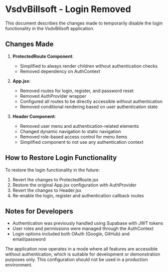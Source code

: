 # VsdvBillsoft - Login Removed

This document describes the changes made to temporarily disable the login functionality in the VsdvBillsoft application.

## Changes Made

1. **ProtectedRoute Component**: 
   - Simplified to always render children without authentication checks
   - Removed dependency on AuthContext

2. **App.jsx**:
   - Removed routes for login, register, and password reset
   - Removed AuthProvider wrapper
   - Configured all routes to be directly accessible without authentication
   - Removed conditional rendering based on user authentication state

3. **Header Component**:
   - Removed user menu and authentication-related elements
   - Changed dynamic navigation to static navigation
   - Removed role-based access control for menu items
   - Simplified component to not use any authentication context

## How to Restore Login Functionality

To restore the login functionality in the future:

1. Revert the changes to ProtectedRoute.jsx
2. Restore the original App.jsx configuration with AuthProvider
3. Revert the changes to Header.jsx
4. Re-enable the login, register and authentication callback routes

## Notes for Developers

- Authentication was previously handled using Supabase with JWT tokens
- User roles and permissions were managed through the AuthContext
- Login options included both OAuth (Google, GitHub) and email/password

The application now operates in a mode where all features are accessible without authentication, which is suitable for development or demonstration purposes only. This configuration should not be used in a production environment.